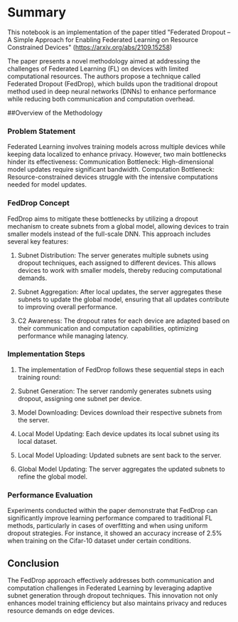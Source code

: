 
# Summary

This notebook is an implementation of the paper titled  "Federated Dropout – A Simple Approach for Enabling Federated Learning on Resource Constrained Devices" (https://arxiv.org/abs/2109.15258)

The paper presents a novel methodology aimed at addressing the challenges of Federated Learning (FL) on devices with limited computational resources. The authors propose a technique called Federated Dropout (FedDrop), which builds upon the traditional dropout method used in deep neural networks (DNNs) to enhance performance while reducing both communication and computation overhead.

##Overview of the Methodology

### Problem Statement
Federated Learning involves training models across multiple devices while keeping data localized to enhance privacy. However, two main bottlenecks hinder its effectiveness:
Communication Bottleneck: High-dimensional model updates require significant bandwidth.
Computation Bottleneck: Resource-constrained devices struggle with the intensive computations needed for model updates.

 ### FedDrop Concept
FedDrop aims to mitigate these bottlenecks by utilizing a dropout mechanism to create subnets from a global model, allowing devices to train smaller models instead of the full-scale DNN. This approach includes several key features:

1. Subnet Distribution: The server generates multiple subnets using dropout techniques, each assigned to different devices. This allows devices to work with smaller models, thereby reducing computational demands.

2. Subnet Aggregation: After local updates, the server aggregates these subnets to update the global model, ensuring that all updates contribute to improving overall performance.

3. C2 Awareness: The dropout rates for each device are adapted based on their communication and computation capabilities, optimizing performance while managing latency.

### Implementation Steps

1. The implementation of FedDrop follows these sequential steps in each training round:

2. Subnet Generation: The server randomly generates subnets using dropout, assigning one subnet per device.

3. Model Downloading: Devices download their respective subnets from the server.

4. Local Model Updating: Each device updates its local subnet using its local dataset.

5. Local Model Uploading: Updated subnets are sent back to the server.

6. Global Model Updating: The server aggregates the updated subnets to refine the global model.


### Performance Evaluation

Experiments conducted within the paper demonstrate that FedDrop can significantly improve learning performance compared to traditional FL methods, particularly in cases of overfitting and when using uniform dropout strategies. For instance, it showed an accuracy increase of 2.5% when training on the Cifar-10 dataset under certain conditions.

## Conclusion

The FedDrop approach effectively addresses both communication and computation challenges in Federated Learning by leveraging adaptive subnet generation through dropout techniques. This innovation not only enhances model training efficiency but also maintains privacy and reduces resource demands on edge devices.
